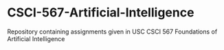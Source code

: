 # CSCI-567-Artificial-Intelligence
Repository containing assignments given in USC CSCI 567 Foundations of Artificial Intelligence
